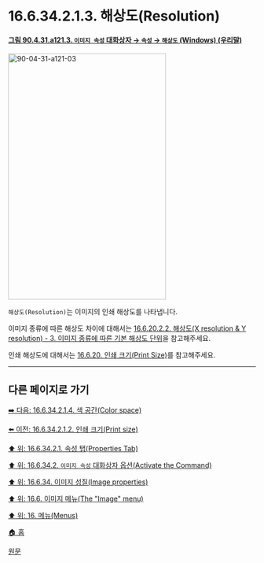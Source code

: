 # 16.6.34.2.1.3. 해상도(Resolution)

<a id="90-04-31-a121-03"></a>

#### [그림 90.4.31.a121.3. `이미지 속성` 대화상자 → `속성` → `해상도` (Windows) (우리말)](./90-04-0031-image_properties.md#90-04-31-a121-03)
<img width="321" height="500" alt="90-04-31-a121-03" src="https://github.com/user-attachments/assets/120f3b08-03d3-489c-8d3c-768f2137a8cb" />

`해상도(Resolution)`는 이미지의 인쇄 해상도를 나타냅니다.

이미지 종류에 따른 해상도 차이에 대해서는 [16.6.20.2.2. 해상도(X resolution & Y resolution) - 3. 이미지 종류에 따른 기본 해상도 단위](./16-06-20-02-02-x_n_y_resolution.md#16-06-20-02-02-s3)을 참고해주세요.

인쇄 해상도에 대해서는 [16.6.20. 인쇄 크기(Print Size)](./16-06-20-00-print-size.md)를 참고해주세요.

***

## 다른 페이지로 가기

[➡️ 다음: 16.6.34.2.1.4. 색 공간(Color space)](./16-06-34-02-01-04-color_space.md)

[⬅️ 이전: 16.6.34.2.1.2. 인쇄 크기(Print size)](./16-06-34-02-01-02-print_size.md)

[⬆️ 위: 16.6.34.2.1. 속성 탭(Properties Tab)](./16-06-34-02-01-00-properties_tab.md)

[⬆️ 위: 16.6.34.2. `이미지 속성` 대화상자 옵션(Activate the Command)](./16-06-34-02-00-options.md)

[⬆️ 위: 16.6.34. 이미지 성질(Image properties)](./16-06-34-00-image-properties.md)

[⬆️ 위: 16.6. 이미지 메뉴(The "Image" menu)](./16-06-00-the-image-menu.md)

[⬆️ 위: 16. 메뉴(Menus)](./16-00-menus.md)

[🏠 홈](./00-home.md)

[원문](https://docs.gimp.org/2.10/ko/gimp-image-properties.html#idm28235)